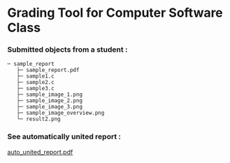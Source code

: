 # Grading Tool for Computer Software Class

### Submitted objects from a student :
```
─ sample_report
   ├─ sample_report.pdf
   ├─ sample1.c
   ├─ sample2.c
   ├─ sample3.c
   ├─ sample_image_1.png
   ├─ sample_image_2.png
   ├─ sample_image_3.png
   ├─ sample_image_overview.png        
   └─ result2.png
```

### See automatically united report : 
[auto_united_report.pdf](./auto_united_report.pdf)